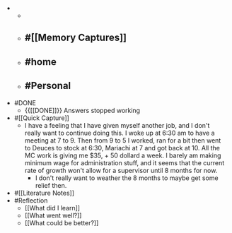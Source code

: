 - 
    - 
    - #[[Memory Captures]]
        - 
    - #home
        - 
    - #Personal
        - 
- #DONE
    - {{[[DONE]]}} Answers stopped working
- #[[Quick Capture]]
    - I have a feeling that I have given myself another job, and I don't really want to continue doing this. I woke up at 6:30 am to have a meeting at 7 to 9. Then from 9 to 5 I worked, ran for a bit then went to Deuces to stock at 6:30, Mariachi at 7 and got back at 10. All the MC work is giving me $35, + 50 dollard a week. I barely am making minimum wage for administration stuff, and it seems that the current rate of growth won't allow for a supervisor until 8 months for now.
        - I don't really want to weather the 8 months to maybe get some relief then.
- #[[Literature Notes]]
- #Reflection
    - [[What did I learn]]
    - [[What went well?]]
    - [[What could be better?]]
